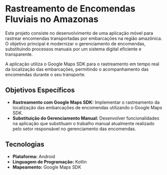 # Rastreamento de Encomendas Fluviais no Amazonas

Este projeto consiste no desenvolvimento de uma aplicação móvel para rastrear encomendas transportadas por embarcações na região amazônica. O objetivo principal é modernizar o gerenciamento de encomendas, substituindo processos manuais por um sistema digital eficiente e transparente.

A aplicação utiliza o Google Maps SDK para o rastreamento em tempo real da localização das embarcações, permitindo o acompanhamento das encomendas durante o seu transporte.

## Objetivos Específicos

* **Rastreamento com Google Maps SDK:** Implementar o rastreamento da localização das embarcações de encomendas utilizando o Google Maps SDK.
* **Substituição do Gerenciamento Manual:** Desenvolver funcionalidades na aplicação que substituam o trabalho manual atualmente realizado pelo setor responsável no gerenciamento das encomendas.

## Tecnologias

* **Plataforma:** Android
* **Linguagem de Programação:** Kotlin
* **Mapeamento:** Google Maps SDK
